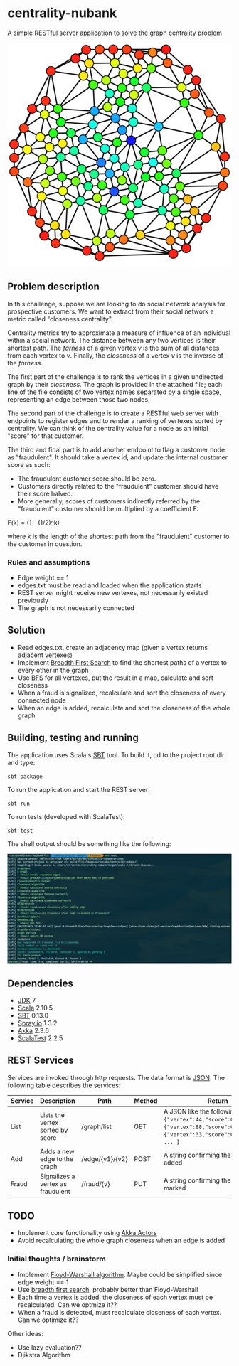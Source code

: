 # centrality-nubank
A simple RESTful server application to solve the graph centrality problem

![A cool looking graph :)](img/graph.png)

## Problem description

In this challenge, suppose we are looking to do social network analysis for prospective customers. We want to extract from their social network a metric called "closeness centrality".

Centrality metrics try to approximate a measure of influence of an individual within a social network. The distance between any two vertices is their shortest path. The *farness* of a given vertex *v* is the sum of all distances from each vertex to *v*. Finally, the *closeness* of a vertex *v* is the inverse of the *farness*.

The first part of the challenge is to rank the vertices in a given undirected graph by their *closeness*. The graph is provided in the attached file; each line of the file consists of two vertex names separated by a single space, representing an edge between those two
nodes.

The second part of the challenge is to create a RESTful web server with endpoints to register edges and to render a ranking of vertexes sorted by centrality. We can think of the centrality value for a node as an initial "score" for that customer.

The third and final part is to add another endpoint to flag a customer node as "fraudulent". It should take a vertex id, and update the internal customer score as such:
- The fraudulent customer score should be zero.
- Customers directly related to the "fraudulent" customer should have their score halved.
- More generally, scores of customers indirectly referred by the "fraudulent" customer should be multiplied by a coefficient F:

F(k) = (1 - (1/2)^k)

where k is the length of the shortest path from the "fraudulent" customer to the customer in question.

### Rules and assumptions

- Edge weight == 1
- edges.txt must be read and loaded when the application starts
- REST server might receive new vertexes, not necessarily existed previously
- The graph is not necessarily connected

## Solution

- Read edges.txt, create an adjacency map (given a vertex returns adjacent vertexes)
- Implement [Breadth First Search](https://en.wikipedia.org/wiki/Breadth-first_search) to find the shortest paths of a vertex to every other in the graph
- Use [BFS](https://en.wikipedia.org/wiki/Breadth-first_search) for all vertexes, put the result in a map, calculate and sort closeness
- When a fraud is signalized, recalculate and sort the closeness of every connected node
- When an edge is added, recalculate and sort the closeness of the whole graph

## Building, testing and running 

The application uses Scala's [SBT](http://www.scala-sbt.org/) tool. To build it, cd to the project root dir and type:

```shell
sbt package 
```

To run the application and start the REST server:

```shell
sbt run
```

To run tests (developed with ScalaTest):

```shell
sbt test
```

The shell output should be something like the following:

![ScalaTest shell output](img/tests.png)

## Dependencies

- [JDK](http://www.oracle.com/technetwork/java/javase/downloads/jdk7-downloads-1880260.html) 7
- [Scala](http://www.scala-lang.org/) 2.10.5
- [SBT](http://www.scala-sbt.org/) 0.13.0
- [Spray.io](http://spray.io/) 1.3.2
- [Akka](http://akka.io/) 2.3.6
- [ScalaTest](http://scalatest.org/) 2.2.5

## REST Services

Services are invoked through http requests. The data format is [JSON](http://json.org/). The following table describes the services:

| Service | Description                        | Path            | Method | Return                                                                                                                                          |
|---------|------------------------------------|-----------------|--------|-------------------------------------------------------------------------------------------------------------------------------------------------|
| List    | Lists the vertex sorted by score   | /graph/list     | GET    | A JSON like the following: ```[ {"vertex":44,"score":0.005988024}, {"vertex":88,"score":0.00591716}, {"vertex":33,"score":0.005882353} ... ]``` |
| Add     | Adds a new edge to the graph       | /edge/{v1}/{v2} | POST   | A string confirming the edge was added                                                                                                          |
| Fraud   | Signalizes a vertex as fraudulent  | /fraud/{v}      | PUT    | A string confirming the vertex was marked                                                                                                       |

## TODO

- Implement core functionality using [Akka Actors](http://doc.akka.io/docs/akka/snapshot/scala/actors.html)
- Avoid recalculating the whole graph closeness when an edge is added

### Initial thoughts / brainstorm

- Implement [Floyd-Warshall algorithm](https://en.wikipedia.org/wiki/Floyd%E2%80%93Warshall_algorithm). Maybe could be simplified since edge weight == 1
- Use [breadth first search](https://en.wikipedia.org/wiki/Breadth-first_search), probably better than Floyd-Warshall
- Each time a vertex is added, the closeness of each vertex must be recalculated. Can we optmize it?? 
- When a fraud is detected, must recalculate closeness of each vertex. Can we optimize it??

Other ideas:
- Use lazy evaluation??
- Djikstra Algorithm
